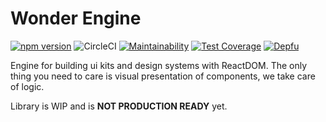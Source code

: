 # Wonder Engine

[![npm version](https://badge.fury.io/js/wonder-engine.svg)](https://badge.fury.io/js/wonder-engine)
![CircleCI](https://circleci.com/gh/OleksiiKachan/wonder-engine.svg?style=svg&circle-token=31e42746e9fa9562f75d013b458e512633f62c00)
[![Maintainability](https://api.codeclimate.com/v1/badges/643b95ccf08ffcc64d9f/maintainability)](https://codeclimate.com/github/OleksiiKachan/wonder-engine/maintainability)
[![Test Coverage](https://api.codeclimate.com/v1/badges/643b95ccf08ffcc64d9f/test_coverage)](https://codeclimate.com/github/OleksiiKachan/wonder-engine/test_coverage)
[![Depfu](https://badges.depfu.com/badges/e2d83af48867d1f89fdab14b305bebaa/count.svg)](https://depfu.com/github/OleksiiKachan/wonder-engine?project_id=28156)

Engine for building ui kits and design systems with ReactDOM. The only thing you need to care is visual presentation of components, we take care of logic.

Library is WIP and is **NOT PRODUCTION READY** yet.
